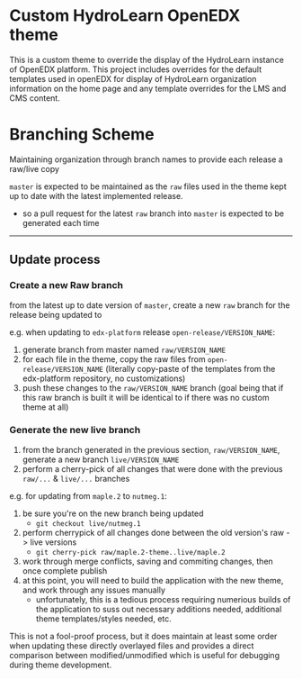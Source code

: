 # Custom HydroLearn OpenEDX theme

This is a custom theme to override the display of the HydroLearn instance of OpenEDX platform. This project includes overrides for the default templates used in openEDX for display of HydroLearn organization information on the home page and any template overrides for the LMS and CMS content.

# Branching Scheme

Maintaining organization through branch names to provide each release a raw/live copy

`master` is expected to be maintained as the `raw` files used in the theme kept up to date with the latest implemented release.

- so a pull request for the latest `raw` branch into `master` is expected to be generated each time

---

## Update process

### Create a new Raw branch

from the latest up to date version of `master`, create a new `raw` branch for the release being updated to

e.g. when updating to `edx-platform` release `open-release/VERSION_NAME`:

1. generate branch from master named `raw/VERSION_NAME`
1. for each file in the theme, copy the raw files from `open-release/VERSION_NAME` (literally copy-paste of the templates from the edx-platform repository, no customizations)
1. push these changes to the `raw/VERSION_NAME` branch (goal being that if this raw branch is built it will be identical to if there was no custom theme at all)

### Generate the new live branch

1. from the branch generated in the previous section, `raw/VERSION_NAME`, generate a new branch `live/VERSION_NAME`
1. perform a cherry-pick of all changes that were done with the previous `raw/...` & `live/...` branches

e.g. for updating from `maple.2` to `nutmeg.1`:

1. be sure you're on the new branch being updated
   - `git checkout live/nutmeg.1`
1. perform cherrypick of all changes done between the old version's raw -> live versions
   - `git cherry-pick raw/maple.2-theme..live/maple.2`
1. work through merge conflicts, saving and commiting changes, then once complete publish
1. at this point, you will need to build the application with the new theme, and work through any issues manually
   - unfortunately, this is a tedious process requiring numerious builds of the application to suss out necessary additions needed, additional theme templates/styles needed, etc.

This is not a fool-proof process, but it does maintain at least some order when updating these directly overlayed files and provides a direct comparison between modified/unmodified which is useful for debugging during theme development.
